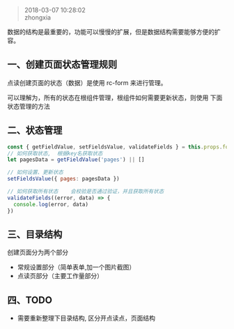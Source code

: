 > 2018-03-07 10:28:02  
> zhongxia

数据的结构是最重要的，功能可以慢慢的扩展，但是数据结构需要能够方便的扩容。

## 一、创建页面状态管理规则

点读创建页面的状态（数据）是使用 rc-form 来进行管理。

可以理解为，所有的状态在根组件管理，根组件如何需要更新状态，则使用 下面状态管理的方法

## 二、状态管理

```javascript
const { getFieldValue, setFieldsValue, validateFields } = this.props.form
// 如何获取状态,  根据key名获取状态
let pagesData = getFieldValue('pages') || []

// 如何设置、更新状态
setFieldsValue({ pages: pagesData })

// 如何获取所有状态    会校验是否通过验证，并且获取所有状态
validateFields((error, data) => {
  console.log(error, data)
})
```

## 三、目录结构

创建页面分为两个部分

- 常规设置部分（简单表单,加一个图片截图）
- 点读页部分（主要工作量部分）

## 四、TODO

- 需要重新整理下目录结构, 区分开点读点，页面结构
